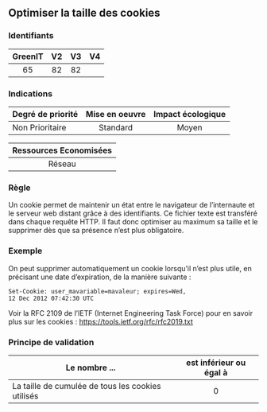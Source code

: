 ## Optimiser la taille des cookies

### Identifiants

| GreenIT |  V2  |  V3  |  V4  |
|:-------:|:----:|:----:|:----:|
|   65   | 82  | 82  |      |

### Indications

| Degré de priorité |      Mise en oeuvre       |  Impact écologique    | 
|-------------------|:-------------------------:|:---------------------:|
|  Non Prioritaire  | Standard                  |    Moyen              | 


|Ressources Economisées                                      |
|:----------------------------------------------------------:|
|  Réseau  |

### Règle

Un cookie permet de maintenir un état entre le navigateur de l’internaute et le serveur web distant grâce à des identifiants. Ce fichier texte est transféré dans chaque requête HTTP. Il faut donc optimiser au maximum sa taille et le supprimer dès que sa présence n’est plus obligatoire.

### Exemple

On peut supprimer automatiquement un cookie lorsqu’il n’est plus utile, en précisant une date d’expiration, de la manière suivante :
```
Set-Cookie: user_mavariable=mavaleur; expires=Wed,
12 Dec 2012 07:42:30 UTC
```
Voir la RFC 2109 de l’IETF (Internet Engineering Task Force) pour en savoir plus sur les cookies :
https://tools.ietf.org/rfc/rfc2019.txt

### Principe de validation

| Le nombre ...     | est inférieur ou égal à   |  
|-------------------|:-------------------------:|
|  La taille de cumulée de tous les cookies utilisés |  0 |
